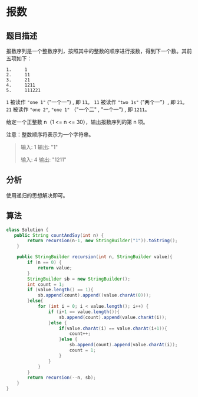 # 报数

## 题目描述

报数序列是一个整数序列，按照其中的整数的顺序进行报数，得到下一个数。其前五项如下：

```
1.     1
2.     11
3.     21
4.     1211
5.     111221
```

`1` 被读作  `"one 1"`  ("一个一") , 即 `11`。
`11` 被读作 `"two 1s"` ("两个一"）, 即 `21`。
`21` 被读作 `"one 2"`,  `"one 1"` （"一个二" ,  "一个一") , 即 `1211`。

给定一个正整数 n（1 <= n <= 30），输出报数序列的第 n 项。

注意：整数顺序将表示为一个字符串。

>输入: 1
>输出: "1"
>
>输入: 4
>输出: "1211"

## 分析

使用递归的思想解决即可。

## 算法

```java
class Solution {
   public String countAndSay(int n) {
        return recursion(n-1, new StringBuilder("1")).toString();
    }

    public StringBuilder recursion(int n, StringBuilder value){
        if (n == 0) {
            return value;
        }
        StringBuilder sb = new StringBuilder();
        int count = 1;
        if (value.length() == 1){
            sb.append(count).append((value.charAt(0)));
        }else{
            for (int i = 0; i < value.length(); i++) {
                if (i+1 == value.length()){
                    sb.append(count).append(value.charAt(i));
                }else {
                    if(value.charAt(i) == value.charAt(i+1)){
                        count++;
                    }else {
                        sb.append(count).append(value.charAt(i));
                        count = 1;
                    }
                }
            }
        }
        return recursion(--n, sb);
    }
}
```
